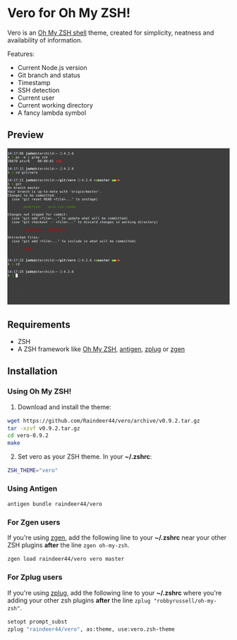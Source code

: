 # Vero for Oh My ZSH!

Vero is an [Oh My ZSH shell](https://github.com/robbyrussell/oh-my-zsh) theme, created for simplicity, neatness and availability of information.

Features:

- Current Node.js version
- Git branch and status
- Timestamp
- SSH detection
- Current user
- Current working directory
- A fancy lambda symbol

## Preview

![Preview of Vero](img/preview.png)

## Requirements

- ZSH
- A ZSH framework like [Oh My ZSH](https://github.com/robbyrussell/oh-my-zsh), [antigen](https://github.com/zsh-users/antigen), [zplug](https://github.com/zplug/zplug) or [zgen](https://github.com/tarjoilija/zgen)

## Installation

### Using Oh My ZSH!

1. Download and install the theme:

  ```bash
  wget https://github.com/Raindeer44/vero/archive/v0.9.2.tar.gz
  tar -xzvf v0.9.2.tar.gz
  cd vero-0.9.2
  make
  ```

2. Set vero as your ZSH theme. In your **~/.zshrc**:

  ```bash
  ZSH_THEME="vero"
  ```

### Using Antigen

  ```bash
  antigen bundle raindeer44/vero
  ```

### For Zgen users

If you're using [zgen](https://github.com/tarjoilija/zgen), add the following line to your **~/.zshrc** near your other ZSH plugins **after** the line `zgen oh-my-zsh`.

  ```bash
  zgen load raindeer44/vero vero master
  ```

### For Zplug users

If you're using [zplug](https://github.com/zplug/zplug), add the following line
to your **~/.zshrc** where you're adding your other zsh plugins **after** the
line `zplug "robbyrussell/oh-my-zsh"`.

  ```bash
  setopt prompt_subst
  zplug "raindeer44/vero", as:theme, use:vero.zsh-theme
  ```
